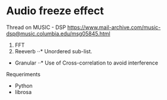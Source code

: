 # Audio freeze effect

Thread on MUSIC - DSP
https://www.mail-archive.com/music-dsp@music.columbia.edu/msg05845.html


1. FFT
2. Reeverb
⋅⋅* Unordered sub-list. 
* Granular
··* Use of Cross-correlation to avoid interference


Requeriments 

- Python 
- librosa
